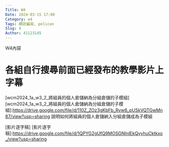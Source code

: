 ```yaml
---
Title: W4
Date: 2024-03-15 17:00
Category: w4
Tags: 網誌編寫, pelican
Slug: 4
Author: 41123145
---
```


W4內容

<!-- PELICAN_END_SUMMARY -->

# 各組自行搜尋前面已經發布的教學影片上字幕
[wcm2024_1a_w3_2_將組員的個人倉儲納為分組倉儲的子模組]
[wcm2024_1a_w3_2_將組員的個人倉儲納為分組倉儲的子模組]:https://drive.google.com/file/d/110Z_ZOz3gKbFb_Rvw6_pUSkVQTGwMn87/view?usp=sharing
說明如何將組員的個人倉儲納入分組倉儲成為子模組

[影片逐字稿]
[影片逐字稿]:https://drive.google.com/file/d/1QPYG2gUfQ9MOSGNInlEkQyyhuCktkxo_/view?usp=sharing